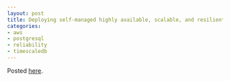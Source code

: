 ```yaml
---
layout: post
title: Deploying self-managed highly available, scalable, and resilient TimescaleDB cluster on AWS
categories:
- aws
- postgresql
- reliability
- timescaledb
---
```


Posted [here](https://www.linkedin.com/pulse/accelerating-time-series-data-performance-deploying-timescaledb-yzgvc/).
